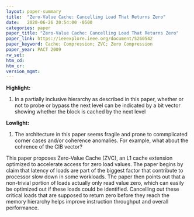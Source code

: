 ```yaml
---
layout: paper-summary
title:  "Zero-Value Cache: Cancelling Load That Returns Zero"
date:   2020-06-26 20:54:00 -0500
categories: paper
paper_title: "Zero-Value Cache: Cancelling Load That Returns Zero"
paper_link: https://ieeexplore.ieee.org/document/5260542
paper_keyword: Cache; Compression; ZVC; Zero Compression
paper_year: PACT 2009
rw_set:
htm_cd:
htm_cr:
version_mgmt:
---
```


**Highlight:**

1. In a partially inclusive hierarchy as described in this paper, whether or not to probe or bypass the next level
   can be indicated by a bit vector showing whether the block is cached by the next level

**Lowlight:**

1. The architecture in this paper seems fragile and prone to commplicated corner cases and/or coherence anomalies.
   For example, what about the cohrence of the CIB vector?

This paper proposes Zero-Value Cache (ZVC), an L1 cache extension optimized to accelerate access for zero load values. 
The paper begins by claim that latency of loads are part of the biggest factor that contribute to processor slow down
in some workloads. The paper then points out that a non-trivial portion of loads actually only read value zero, which can
easily be optimized out if these loads could be identified. Cancelling out these critical loads that are supposed to
return zero before they reach the memory hierarchy helps improve instruction throughput and overall performance.


